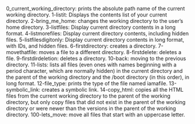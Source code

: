 0_current_working_directory: prints the absolute path name of the current working directory.
1-listit: Displays the contents list of your current directory.
2-bring_me_home: changes the working directory to the user’s home directory.
3-listfiles: Display current directory contents in a long format.
4-listmorefiles: Display current directory contents, including hidden files.
5-listfilesdigitonly: Display current directory contents in long format, with IDs, and hidden files.
6-firstdirectory: creates a directory.
7-movethatfile: moves a file to a different directory.
8-firstdelete: deletes a file.
9-firstdirdeletion: deletes a directory.
10-back: moving to the previous directory.
11-lists: lists all files (even ones with names beginning with a period character, which are normally hidden) in the current directory and the parent of the working directory and the /boot directory (in this order), in long format.
12-file_type: prints the type of the file named iamafile.
13-symbolic_link: creates a symbolic link.
14-copy_html: copies all the HTML files from the current working directory to the parent of the working directory, but only copy files that did not exist in the parent of the working directory or were newer than the versions in the parent of the working directory.
100-lets_move: move all files that start with an uppercase letter.
